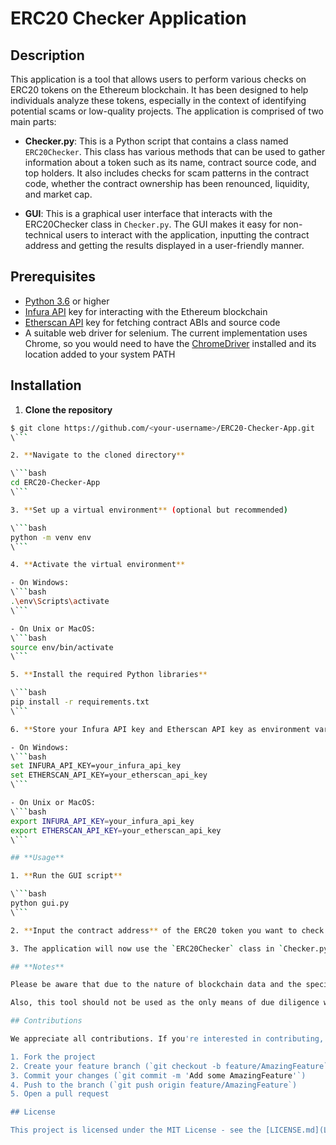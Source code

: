 # **ERC20 Checker Application**

## **Description**

This application is a tool that allows users to perform various checks on ERC20 tokens on the Ethereum blockchain. It has been designed to help individuals analyze these tokens, especially in the context of identifying potential scams or low-quality projects. The application is comprised of two main parts:

- **Checker.py**: This is a Python script that contains a class named `ERC20Checker`. This class has various methods that can be used to gather information about a token such as its name, contract source code, and top holders. It also includes checks for scam patterns in the contract code, whether the contract ownership has been renounced, liquidity, and market cap.

- **GUI**: This is a graphical user interface that interacts with the ERC20Checker class in `Checker.py`. The GUI makes it easy for non-technical users to interact with the application, inputting the contract address and getting the results displayed in a user-friendly manner.

## **Prerequisites**

- [Python 3.6](https://www.python.org/downloads/) or higher
- [Infura API](https://infura.io/) key for interacting with the Ethereum blockchain
- [Etherscan API](https://etherscan.io/apis) key for fetching contract ABIs and source code
- A suitable web driver for selenium. The current implementation uses Chrome, so you would need to have the [ChromeDriver](https://sites.google.com/a/chromium.org/chromedriver/) installed and its location added to your system PATH

## **Installation**

1. **Clone the repository**

```bash
$ git clone https://github.com/<your-username>/ERC20-Checker-App.git
\```

2. **Navigate to the cloned directory**

\```bash
cd ERC20-Checker-App
\```

3. **Set up a virtual environment** (optional but recommended)

\```bash
python -m venv env
\```

4. **Activate the virtual environment**

- On Windows:
\```bash
.\env\Scripts\activate
\```

- On Unix or MacOS:
\```bash
source env/bin/activate
\```

5. **Install the required Python libraries**

\```bash
pip install -r requirements.txt
\```

6. **Store your Infura API key and Etherscan API key as environment variables**

- On Windows:
\```bash
set INFURA_API_KEY=your_infura_api_key
set ETHERSCAN_API_KEY=your_etherscan_api_key
\```

- On Unix or MacOS:
\```bash
export INFURA_API_KEY=your_infura_api_key
export ETHERSCAN_API_KEY=your_etherscan_api_key
\```

## **Usage**

1. **Run the GUI script**

\```bash
python gui.py
\```

2. **Input the contract address** of the ERC20 token you want to check in the text box and click the "Check" button.

3. The application will now use the `ERC20Checker` class in `Checker.py` to fetch information about the token and perform various checks. The results will be displayed in the GUI.

## **Notes**

Please be aware that due to the nature of blockchain data and the specificities of each smart contract, not all checks might return a result for every contract address. The application does its best to fetch and analyze as much data as possible, but in certain cases (like when a contract has non-standard implementation) the results might not be complete.

Also, this tool should not be used as the only means of due diligence when investing in ERC20 tokens. It is just one of many tools you should use to make informed decisions. Always do your own research.

## Contributions

We appreciate all contributions. If you're interested in contributing, please follow these steps:

1. Fork the project
2. Create your feature branch (`git checkout -b feature/AmazingFeature`)
3. Commit your changes (`git commit -m 'Add some AmazingFeature'`)
4. Push to the branch (`git push origin feature/AmazingFeature`)
5. Open a pull request

## License

This project is licensed under the MIT License - see the [LICENSE.md](LICENSE.md) file for details

